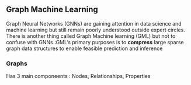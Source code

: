 ## Graph Machine Learning
Graph Neural Networks (GNNs) are gaining attention in data science and machine learning but still remain poorly understood outside expert circles. 
There is another thing called Graph Machine learning (GML) but not to confuse with GNNs :GML’s primary purposes is to **compress** large sparse graph 
data structures to enable feasible prediction and inference

### Graphs
َHas 3 main componeents : Nodes, Relationships, Properties
